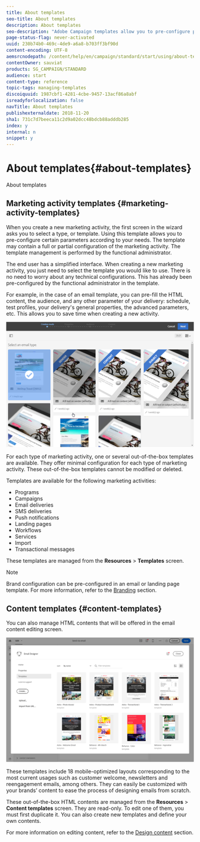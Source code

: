 ```yaml
---
title: About templates
seo-title: About templates
description: About templates
seo-description: "Adobe Campaign templates allow you to pre-configure parameters depending on your needs: templates may contain a full or partial configuration of the marketing activity, to simplify Adobe Campaign usage for non-technical end users."
page-status-flag: never-activated
uuid: 230b74b0-469c-4de9-a6a8-b703ff3bf90d
content-encoding: UTF-8
aemsrcnodepath: /content/help/en/campaign/standard/start/using/about-templates
contentOwner: sauviat
products: SG_CAMPAIGN/STANDARD
audience: start
content-type: reference
topic-tags: managing-templates
discoiquuid: 1987cbf1-4281-4cbe-9457-13acf86a8abf
isreadyforlocalization: false
navTitle: About templates
publishexternaldate: 2018-11-20
sha1: 731c7d7beeca11c2d9a02dcc48bdcb88adddb285
index: y
internal: n
snippet: y
---
```


# About templates{#about-templates}

About templates

## Marketing activity templates {#marketing-activity-templates}

When you create a new marketing activity, the first screen in the wizard asks you to select a type, or template. Using this template allows you to pre-configure certain parameters according to your needs. The template may contain a full or partial configuration of the marketing activity. The template management is performed by the functional administrator.

The end user has a simplified interface. When creating a new marketing activity, you just need to select the template you would like to use. There is no need to worry about any technical configurations. This has already been pre-configured by the functional administrator in the template.

For example, in the case of an email template, you can pre-fill the HTML content, the audience, and any other parameter of your delivery: schedule, test profiles, your delivery's general properties, the advanced parameters, etc. This allows you to save time when creating a new activity.

![](assets/template_1.png)

For each type of marketing activity, one or several out-of-the-box templates are available. They offer minimal configuration for each type of marketing activity. These out-of-the-box templates cannot be modified or deleted.

Templates are available for the following marketing activities:

* Programs
* Campaigns
* Email deliveries
* SMS deliveries
* Push notifications
* Landing pages
* Workflows
* Services
* Import
* Transactional messages

These templates are managed from the **Resources** > **Templates** screen.

>[!NOTE]
>
>Brand configuration can be pre-configured in an email or landing page template. For more information, refer to the [Branding](../../administration/using/branding.md) section.

## Content templates {#content-templates}

You can also manage HTML contents that will be offered in the email content editing screen.

![](assets/template_content.png)

These templates include 18 mobile-optimized layouts corresponding to the most current usages such as customer welcome, newsletters and reengagement emails, among others. They can easily be customized with your brands’ content to ease the process of designing emails from scratch.

These out-of-the-box HTML contents are managed from the **Resources** > **Content templates** screen. They are read-only. To edit one of them, you must first duplicate it. You can also create new templates and define your own contents.

For more information on editing content, refer to the [Design content](../../designing/using/about-email-content-design.md) section.
